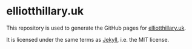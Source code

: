 elliotthillary.uk
=================

This repository is used to generate the GitHub pages for [elliotthillary.uk][1].

It is licensed under the same terms as [Jekyll][2], i.e. the MIT license.

[1]: http://elliotthillary.uk
[2]: http://jekyllrb.com
